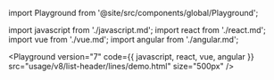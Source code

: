 import Playground from '@site/src/components/global/Playground';

import javascript from './javascript.md';
import react from './react.md';
import vue from './vue.md';
import angular from './angular.md';

<Playground
  version="7"
  code={{ javascript, react, vue, angular }}
  src="usage/v8/list-header/lines/demo.html"
  size="500px"
/>
